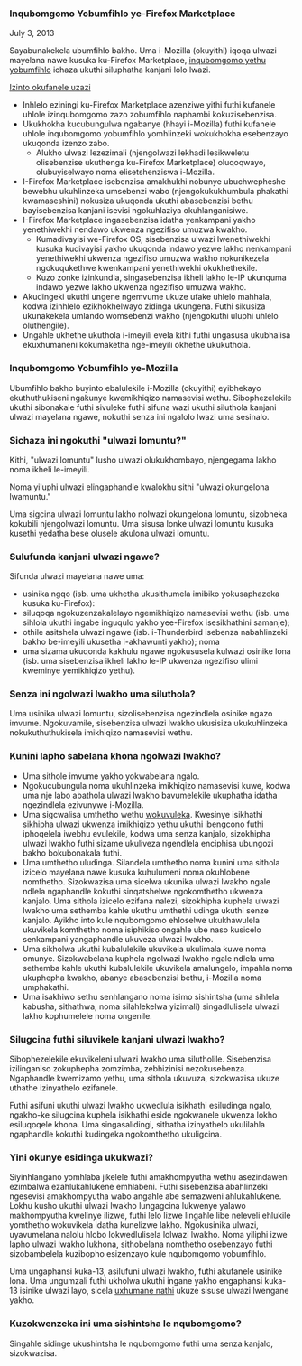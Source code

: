### Inqubomgomo Yobumfihlo ye-Firefox Marketplace
July 3, 2013

Sayabunakekela ubumfihlo bakho. Uma i-Mozilla (okuyithi) iqoqa ulwazi mayelana nawe kusuka ku-Firefox Marketplace, [inqubomgomo yethu yobumfihlo](https://www.mozilla.org/privacy/) ichaza ukuthi siluphatha kanjani lolo lwazi.

<u>Izinto okufanele uzazi</u>

- Inhlelo eziningi ku-Firefox Marketplace azenziwe yithi futhi kufanele uhlole izinqubomgomo zazo zobumfihlo naphambi kokuzisebenzisa.
- Ukukhokha kucubungulwa ngabanye (hhayi i-Mozilla) futhi kufanele uhlole inqubomgomo yobumfihlo yomhlinzeki wokukhokha esebenzayo ukuqonda izenzo zabo.
  - Alukho ulwazi lezezimali (njengolwazi lekhadi lesikweletu olisebenzise ukuthenga ku-Firefox Marketplace) oluqoqwayo, olubuyiselwayo noma elisetshenziswa i-Mozilla.
- I-Firefox Marketplace isebenzisa amakhukhi nobunye ubuchwepheshe bewebhu ukuhlinzeka umsebenzi wabo (njengokukukhumbula phakathi kwamaseshini) nokusiza ukuqonda ukuthi abasebenzisi bethu bayisebenzisa kanjani isevisi ngokuhlaziya okuhlanganisiwe.
- I-Firefox Marketplace ingasebenzisa idatha yenkampani yakho yenethiwekhi nendawo ukwenza ngezifiso umuzwa kwakho.
  - Kumadivayisi we-Firefox OS, sisebenzisa ulwazi lwenethiwekhi kusuka kudivayisi yakho ukuqonda indawo yezwe lakho nenkampani yenethiwekhi ukwenza ngezifiso umuzwa wakho nokunikezela ngokuqukethwe kwenkampani yenethiwekhi okukhethekile.
  - Kuzo zonke izinkundla, singasebenzisa ikheli lakho le-IP ukunquma indawo yezwe lakho ukwenza ngezifiso umuzwa wakho.
- Akudingeki ukuthi ungene ngemvume ukuze ufake uhlelo mahhala, kodwa izinhlelo ezikhokhelwayo zidinga ukungena. Futhi sikusiza ukunakekela umlando womsebenzi wakho (njengokuthi uluphi uhlelo oluthengile).
- Ungahle ukhethe ukuthola i-imeyili evela kithi futhi ungasusa ukubhalisa ekuxhumaneni kokumaketha nge-imeyili okhethe ukukuthola.

### Inqubomgomo Yobumfihlo ye-Mozilla

Ubumfihlo bakho buyinto ebalulekile i-Mozilla (okuyithi) eyibhekayo ekuthuthukiseni ngakunye kwemikhiqizo namasevisi wethu. Sibophezelekile ukuthi sibonakale futhi sivuleke futhi sifuna wazi ukuthi siluthola kanjani ulwazi mayelana ngawe, nokuthi senza ini ngalolo lwazi uma sesinalo.

### Sichaza ini ngokuthi "ulwazi lomuntu?"

Kithi, "ulwazi lomuntu" lusho ulwazi olukukhombayo, njengegama lakho noma ikheli le-imeyili.

Noma yiluphi ulwazi elingaphandle kwalokhu sithi "ulwazi okungelona lwamuntu."

Uma sigcina ulwazi lomuntu lakho nolwazi okungelona lomuntu, sizobheka kokubili njengolwazi lomuntu. Uma sisusa lonke ulwazi lomuntu kusuka kusethi yedatha bese olusele akulona ulwazi lomuntu.

### Sulufunda kanjani ulwazi ngawe?

Sifunda ulwazi mayelana nawe uma:

- usinika ngqo (isb. uma ukhetha ukusithumela imibiko yokusaphazeka kusuka ku-Firefox):
- siluqoqa ngokuzenzakalelayo ngemikhiqizo namasevisi wethu (isb. uma sihlola ukuthi ingabe inguqulo yakho yee-Firefox isesikhathini samanje);
- othile asitshela ulwazi ngawe (isb. i-Thunderbird isebenza nabahlinzeki bakho be-imeyili ukusetha i-akhawunti yakho); noma
- uma sizama ukuqonda kakhulu ngawe ngokususela kulwazi osinike lona (isb. uma sisebenzisa ikheli lakho le-IP ukwenza ngezifiso ulimi kweminye yemikhiqizo yethu).

### Senza ini ngolwazi lwakho uma siluthola?

Uma usinika ulwazi lomuntu, sizolisebenzisa ngezindlela osinike ngazo imvume. Ngokuvamile, sisebenzisa ulwazi lwakho ukusisiza ukukuhlinzeka nokukuthuthukisela imikhiqizo namasevisi wethu.

### Kunini lapho sabelana khona ngolwazi lwakho?

- Uma sithole imvume yakho yokwabelana ngalo.
- Ngokucubungula noma ukuhlinzeka imikhiqizo namasevisi kuwe, kodwa uma nje labo abathola ulwazi lwakho bavumelekile ukuphatha idatha ngezindlela ezivunywe i-Mozilla.
- Uma sigcwalisa umthetho wethu [wokuvuleka](https://www.mozilla.org/about/manifesto.html). Kwesinye isikhathi sikhipha ulwazi ukwenza imikhiqizo yethu ukuthi ibengcono futhi iphoqelela iwebhu evulekile, kodwa uma senza kanjalo, sizokhipha ulwazi lwakho futhi sizame ukuliveza ngendlela enciphisa ubungozi bakho bokubonakala futhi.
- Uma umthetho uludinga. Silandela umthetho noma kunini uma sithola izicelo mayelana nawe kusuka kuhulumeni noma okuhlobene nomthetho. Sizokwazisa uma sicelwa ukunika ulwazi lwakho ngale ndlela ngaphandle kokuthi sinqatshelwe ngokomthetho ukwenza kanjalo. Uma sithola izicelo ezifana nalezi, sizokhipha kuphela ulwazi lwakho uma sethemba kahle ukuthu umthethi udinga ukuthi senze kanjalo. Ayikho into kule nqubomgomo ehloselwe ukukhawulela ukuvikela komthetho noma isiphikiso ongahle ube naso kusicelo senkampani yangaphandle ukuveza ulwazi lwakho.
- Uma sikholwa ukuthi kubalulekile ukuvikela ukulimala kuwe noma omunye. Sizokwabelana kuphela ngolwazi lwakho ngale ndlela uma sethemba kahle ukuthi kubalulekile ukuvikela amalungelo, impahla noma ukuphepha kwakho, abanye abasebenzisi bethu, i-Mozilla noma umphakathi.
- Uma isakhiwo sethu senhlangano noma isimo sishintsha (uma sihlela kabusha, sithathwa, noma silahlekelwa yizimali) singadlulisela ulwazi lakho kophumelele noma ongenile.

### Silugcina futhi siluvikele kanjani ulwazi lwakho?

Sibophezelekile ekuvikeleni ulwazi lwakho uma silutholile. Sisebenzisa izilinganiso zokuphepha zomzimba, zebhizinisi nezokusebenza. Ngaphandle kwemizamo yethu, uma sithola ukuvuza, sizokwazisa ukuze uthathe izinyathelo ezifanele.

Futhi asifuni ukuthi ulwazi lwakho ukwedlula isikhathi esiludinga ngalo, ngakho-ke silugcina kuphela isikhathi eside ngokwanele ukwenza lokho esiluqoqele khona. Uma singasalidingi, sithatha izinyathelo ukulilahla ngaphandle kokuthi kudingeka ngokomthetho ukuligcina.

### Yini okunye esidinga ukukwazi?

Siyinhlangano yomhlaba jikelele futhi amakhompyutha wethu asezindaweni ezimbalwa ezahlukahlukene emhlabeni. Futhi sisebenzisa abahlinzeki ngesevisi amakhompyutha wabo angahle abe semazweni ahlukahlukene. Lokhu kusho ukuthi ulwazi lwakho lungagcina lukwenye yalawo makhompyutha kwelinye ilizwe, futhi lelo lizwe lingahle libe neleveli ehlukile yomthetho wokuvikela idatha kunelizwe lakho. Ngokusinika ulwazi, uyavumelana nalolu hlobo lokwedlulisela lolwazi lwakho. Noma yiliphi izwe lapho ulwazi lwakho lukhona, sithobelana nomthetho osebenzayo futhi sizobambelela kuzibopho esizenzayo kule nqubomgomo yobumfihlo.

Uma ungaphansi kuka-13, asilufuni ulwazi lwakho, futhi akufanele usinike lona. Uma ungumzali futhi ukholwa ukuthi ingane yakho engaphansi kuka-13 isinike ulwazi layo, sicela [uxhumane nathi](https://www.mozilla.org/privacy/policies/firefox-os/) ukuze sisuse ulwazi lwengane yakho.

### Kuzokwenzeka ini uma sishintsha le nqubomgomo?

Singahle sidinge ukushintsha le nqubomgomo futhi uma senza kanjalo, sizokwazisa.
